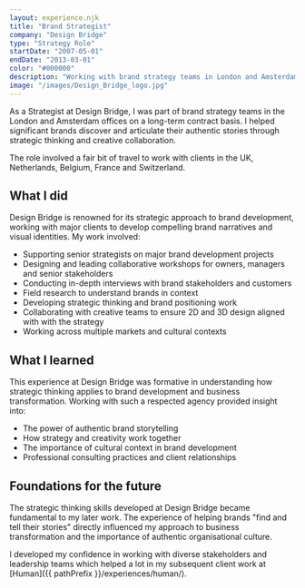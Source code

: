 ```yaml
---
layout: experience.njk
title: "Brand Strategist"
company: "Design Bridge"
type: "Strategy Role"
startDate: "2007-05-01"
endDate: "2013-03-01"
color: "#000000"
description: "Working with brand strategy teams in London and Amsterdam on long-term contract basis, helping significant brands find and tell their stories."
image: "/images/Design_Bridge_logo.jpg"
---
```



As a Strategist at Design Bridge, I was part of brand strategy teams in the London and Amsterdam offices on a long-term contract basis. I helped significant brands discover and articulate their authentic stories through strategic thinking and creative collaboration.

The role involved a fair bit of travel to work with clients in the UK, Netherlands, Belgium, France and Switzerland.

## What I did

Design Bridge is renowned for its strategic approach to brand development, working with major clients to develop compelling brand narratives and visual identities. My work involved:

- Supporting senior strategists on major brand development projects
- Designing and leading collaborative workshops for owners, managers and senior stakeholders
- Conducting in-depth interviews with brand stakeholders and customers
- Field research to understand brands in context
- Developing strategic thinking and brand positioning work
- Collaborating with creative teams to ensure 2D and 3D design aligned with with the strategy
- Working across multiple markets and cultural contexts

## What I learned

This experience at Design Bridge was formative in understanding how strategic thinking applies to brand development and business transformation. Working with such a respected agency provided insight into:

- The power of authentic brand storytelling
- How strategy and creativity work together
- The importance of cultural context in brand development
- Professional consulting practices and client relationships

## Foundations for the future

The strategic thinking skills developed at Design Bridge became fundamental to my later work. The experience of helping brands "find and tell their stories" directly influenced my approach to business transformation and the importance of authentic organisational culture.

I developed my confidence in working with diverse stakeholders and leadership teams which helped a lot in my subsequent client work at [Human]({{ pathPrefix }}/experiences/human/).